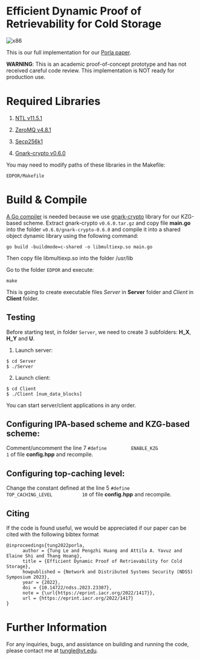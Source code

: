 # Efficient Dynamic Proof of Retrievability for Cold Storage
![x86](https://github.com/vt-asaplab/porla/blob/main/Utils/workflows/x86/badge.svg)

This is our full implementation for our [Porla paper](https://eprint.iacr.org/2022/1417). 

**WARNING**: This is an academic proof-of-concept prototype and has not received careful code review. This implementation is NOT ready for production use.

# Required Libraries

1. [NTL v11.5.1](http://www.shoup.net/ntl/download.html)

2. [ZeroMQ v4.8.1](https://github.com/zeromq/cppzmq/releases/tag/v4.8.1)

3. [Secp256k1](https://github.com/bitcoin-core/secp256k1/tree/423b6d19d373f1224fd671a982584d7e7900bc93)

4. [Gnark-crypto v0.6.0](https://github.com/ConsenSys/gnark-crypto/releases/tag/v0.6.0)

You may need to modify paths of these libraries in the Makefile:

```
EDPOR/Makefile
```

# Build & Compile
[A Go compiler](https://go.dev/doc/install) is needed because we use [gnark-crypto](https://github.com/ConsenSys/gnark-crypto) library for our KZG-based scheme. Extract gnark-crypto ``v0.6.0.tar.gz`` and copy file **main.go** into the folder ``v0.6.0/gnark-crypto-0.6.0`` and compile it into a shared object dynamic library using the following command:  
```
go build -buildmode=c-shared -o libmultiexp.so main.go
```

Then copy file libmultiexp.so into the folder /usr/lib 

Go to the folder ``EDPOR`` and execute:
``` 
make
```
This is going to create executable files *Server* in **Server** folder and *Client* in **Client** folder.

## Testing

Before starting test, in folder ``Server``, we need to create 3 subfolders: **H_X**, **H_Y** and **U**. 

1. Launch server:
```
$ cd Server
$ ./Server
```
2. Launch client:
```
$ cd Client
$ ./Client [num_data_blocks]
```
You can start server/client applications in any order.

## Configuring IPA-based scheme and KZG-based scheme:
Comment/uncomment the line 7 ``#define         ENABLE_KZG                  1`` of file **config.hpp** and recompile.

## Configuring top-caching level:
Change the constant defined at the line 5 ``#define         TOP_CACHING_LEVEL           10`` of file **config.hpp** and recompile. 

## Citing

If the code is found useful, we would be appreciated if our paper can be cited with the following bibtex format 

```
@inproceedings{tung2022porla,
      author = {Tung Le and Pengzhi Huang and Attila A. Yavuz and Elaine Shi and Thang Hoang},
      title = {Efficient Dynamic Proof of Retrievability for Cold Storage},
      howpublished = {Network and Distributed Systems Security (NDSS) Symposium 2023},
      year = {2022},
      doi = {10.14722/ndss.2023.23307},
      note = {\url{https://eprint.iacr.org/2022/1417}},
      url = {https://eprint.iacr.org/2022/1417}
}
```


# Further Information
For any inquiries, bugs, and assistance on building and running the code, please contact me at [tungle@vt.edu](mailto:tungle@vt.edu?Subject=[PORLA]%20Inquiry).


